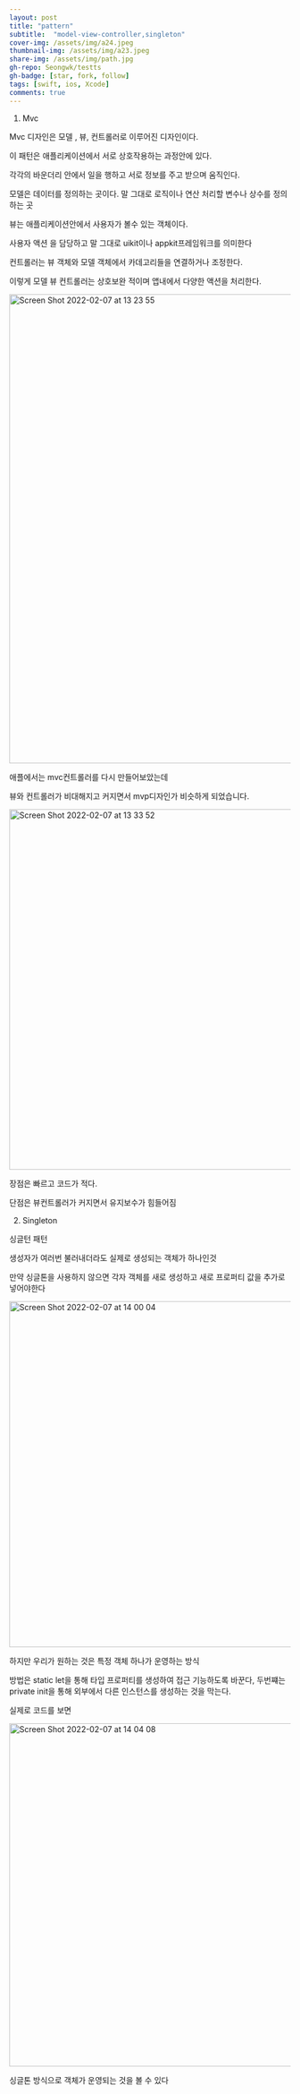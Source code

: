 ```yaml
---
layout: post
title: "pattern" 
subtitle:  "model-view-controller,singleton"
cover-img: /assets/img/a24.jpeg
thumbnail-img: /assets/img/a23.jpeg
share-img: /assets/img/path.jpg
gh-repo: Seongwk/testts
gh-badge: [star, fork, follow]
tags: [swift, ios, Xcode]
comments: true
---
```


1. Mvc 

Mvc 디자인은 모델 , 뷰, 컨트롤러로 이루어진 디자인이다.

이 패턴은 애플리케이션에서 서로 상호작용하는 과정안에 있다.

각각의 바운더리 안에서 일을 행하고 서로 정보를 주고 받으며 움직인다.

모델은 데이터를 정의하는 곳이다. 
말 그대로 로직이나 연산 처리할 변수나 상수를 정의하는 곳

뷰는  애플리케이션안에서 사용자가 볼수 있는 객체이다. 

사용자 액션 을 담당하고  말 그대로 uikit이나 appkit프레임워크를 의미한다

컨트롤러는 뷰 객체와 모델 객체에서 카데고리들을 연결하거나 조정한다.

이렇게 모델 뷰 컨트롤러는 상호보완 적이며 앱내에서 다양한 액션을 처리한다.

<img width="838" alt="Screen Shot 2022-02-07 at 13 23 55" src="https://user-images.githubusercontent.com/40172001/152725402-c4f40b11-4ff6-451e-9a47-db88196adc03.png">

애플에서는 mvc컨트롤러를 다시 만들어보았는데

뷰와 컨트롤러가 비대해지고 커지면서 mvp디자인가 비슷하게 되었습니다.
 
 <img width="644" alt="Screen Shot 2022-02-07 at 13 33 52" src="https://user-images.githubusercontent.com/40172001/152725417-5970786d-c875-49ef-9ec1-d63d7fa0e4ce.png">

장점은 빠르고 코드가 적다.

단점은 뷰컨트롤러가 커지면서 유지보수가 힘들어짐








2. Singleton



싱글턴 패턴

생성자가 여러번 불러내더라도 실제로 생성되는 객체가 하나인것

만약 싱글톤을 사용하지 않으면 각자 객체를 새로 생성하고 새로 프로퍼티 값을 추가로 넣어야한다


<img width="618" alt="Screen Shot 2022-02-07 at 14 00 04" src="https://user-images.githubusercontent.com/40172001/152727772-57b1b6ec-8f94-480f-b70a-32f044fbdb27.png">


하지만 우리가 원하는 것은 특정 객체 하나가 운영하는 방식

방법은 static let을 통해 타입 프로퍼티를 생성하여 접근 기능하도록 바꾼다,
두번쨰는 private init을 통해 외부에서 다른 인스턴스를 생성하는 것을 막는다.

실제로 코드를 보면

<img width="613" alt="Screen Shot 2022-02-07 at 14 04 08" src="https://user-images.githubusercontent.com/40172001/152727776-0c424caa-f1ec-4306-be34-41358f7ad2ca.png">

싱글톤 방식으로 객체가 운영되는 것을 볼 수 있다
